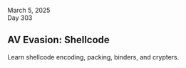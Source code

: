 March 5, 2025<br>
Day 303<br>

<h2>AV Evasion: Shellcode</h2>
<p>Learn shellcode encoding, packing, binders, and crypters.</p>


